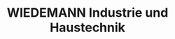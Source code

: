 ---
title: "WIEDEMANN Industrie und Haustechnik"
url: /burg/wiedemann-industrie-und-haustechnik/
shop: Großhandel
---